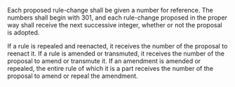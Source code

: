 Each proposed rule-change shall be given a number for reference. The numbers
shall begin with 301, and each rule-change proposed in the proper way shall
receive the next successive integer, whether or not the proposal is adopted.

If a rule is repealed and reenacted, it receives the number of the proposal to
reenact it. If a rule is amended or transmuted, it receives the number of the
proposal to amend or transmute it. If an amendment is amended or repealed, the
entire rule of which it is a part receives the number of the proposal to amend
or repeal the amendment.
